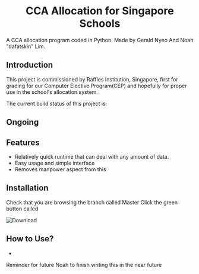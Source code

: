 <h1 align="center">
CCA Allocation for Singapore Schools
</h1>

A CCA allocation program coded in Python. 
Made by Gerald Nyeo And Noah "dafatskin" Lim.

## Introduction
This project is commissioned by Raffles Institution, Singapore, first for grading for our Computer Elective Program(CEP) and hopefully for proper use in the school's allocation system.

The current build status of this project is: 
## Ongoing 

## Features
- Relatively quick runtime that can deal with any amount of data.
- Easy usage and simple interface
- Removes manpower aspect from this 

## Installation
Check that you are browsing the branch called Master
Click the green button called 

![Download](https://github.com/dafatskin/CEP_FinalProject_2018/blob/master/Screenshots/Download.PNG?raw=true)

## How to Use?
- 




Reminder for future Noah to finish writing this in the near future


